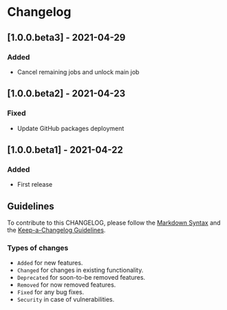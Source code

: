 # Changelog



## [1.0.0.beta3] - 2021-04-29

### Added

- Cancel remaining jobs and unlock main job



## [1.0.0.beta2] - 2021-04-23
### Fixed
- Update GitHub packages deployment



## [1.0.0.beta1] - 2021-04-22
### Added
- First release



## Guidelines

To contribute to this CHANGELOG, please follow the [Markdown Syntax](https://www.markdownguide.org/basic-syntax/) and the [Keep-a-Changelog Guidelines](https://keepachangelog.com/en/1.0.0/).

### Types of changes

- `Added` for new features.
- `Changed` for changes in existing functionality.
- `Deprecated` for soon-to-be removed features.
- `Removed` for now removed features.
- `Fixed` for any bug fixes.
- `Security` in case of vulnerabilities.